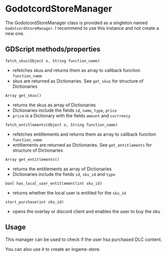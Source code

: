# GodotcordStoreManager
The GodotcordStoreManager class is provided as a singleton named `GodotcordStoreManager`. I recommend to use this instance and not create a new one.

## GDScript methods/properties

`fetch_skus(Object o, String function_name)`
- refetches skus and returns them as array to callback function `function_name`
- skus are returned as Dictionaries. See `get_skus` for structure of Dictionaries

`Array get_skus()`
- returns the skus as array of Dictionaries
- Dictionaries include the fields `id`, `name`, `type`, `price`
- `price` is a Dictionary with the fields `amount` and `currrency`

`fetch_entitlements(Object o, String function_name)`
- refetches entitlements and returns them as array to callback function `function_name`
- entitlements are returned as Dictionaries. See `get_entitlements` for structure of Dictionaries

`Array get_entitlements()`
- returns the entitlements as array of Dictionaries
- Dictionaries include the fields `id`, `sku_id` and `type`

`bool has_local_user_entitlement(int sku_id)`
- returns whether the local user is entitled for the `sku_id`

`start_purchase(int sku_id)`
- opens the overlay or discord client and enables the user to buy the sku

## Usage

This manager can be used to check if the user hsa purchased DLC content.

You can also use it to create an ingame-store.